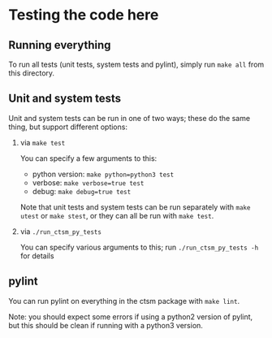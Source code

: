 # Testing the code here

## Running everything

To run all tests (unit tests, system tests and pylint), simply run `make
all` from this directory.

## Unit and system tests

Unit and system tests can be run in one of two ways; these do the same
thing, but support different options:

1. via `make test`

   You can specify a few arguments to this:
   
   - python version: `make python=python3 test`
   - verbose: `make verbose=true test`
   - debug: `make debug=true test`

   Note that unit tests and system tests can be run separately with
   `make utest` or `make stest`, or they can all be run with `make
   test`.

2. via `./run_ctsm_py_tests`

   You can specify various arguments to this; run `./run_ctsm_py_tests
   -h` for details

## pylint

You can run pylint on everything in the ctsm package with `make lint`.

Note: you should expect some errors if using a python2 version of
pylint, but this should be clean if running with a python3 version.
